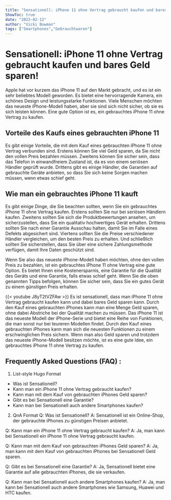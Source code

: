 ```yaml
---
title: "Sensationell: iPhone 11 ohne Vertrag gebraucht kaufen und bares Geld sparen!"
ShowToc: true 
date: "2023-02-12"
author: "Vicki Bowman" 
tags: ["Smartphones","Gebrauchtwaren"]
---
```

# Sensationell: iPhone 11 ohne Vertrag gebraucht kaufen und bares Geld sparen!

Apple hat vor kurzem das iPhone 11 auf den Markt gebracht, und es ist ein sehr beliebtes Modell geworden. Es bietet eine hervorragende Kamera, ein schönes Design und leistungsstarke Funktionen. Viele Menschen möchten das neueste iPhone-Modell haben, aber sie sind sich nicht sicher, ob sie es sich leisten können. Eine gute Option ist es, ein gebrauchtes iPhone 11 ohne Vertrag zu kaufen.

## Vorteile des Kaufs eines gebrauchten iPhone 11

Es gibt einige Vorteile, die mit dem Kauf eines gebrauchten iPhone 11 ohne Vertrag verbunden sind. Erstens können Sie viel Geld sparen, da Sie nicht den vollen Preis bezahlen müssen. Zweitens können Sie sicher sein, dass das Telefon in einwandfreiem Zustand ist, da es von einem seriösen Händler geprüft wurde. Drittens gibt es einige Händler, die Garantien auf gebrauchte Geräte anbieten, so dass Sie sich keine Sorgen machen müssen, wenn etwas schief geht.

## Wie man ein gebrauchtes iPhone 11 kauft

Es gibt einige Dinge, die Sie beachten sollten, wenn Sie ein gebrauchtes iPhone 11 ohne Vertrag kaufen. Erstens sollten Sie nur bei seriösen Händlern kaufen. Zweitens sollten Sie sich die Produktbewertungen ansehen, um sicherzustellen, dass Sie ein qualitativ hochwertiges Gerät erhalten. Drittens sollten Sie nach einer Garantie Ausschau halten, damit Sie im Falle eines Defekts abgesichert sind. Viertens sollten Sie die Preise verschiedener Händler vergleichen, um den besten Preis zu erhalten. Und schließlich sollten Sie sicherstellen, dass Sie über eine sichere Zahlungsmethode verfügen, damit Ihre Daten geschützt sind.

Wenn Sie also das neueste iPhone-Modell haben möchten, ohne den vollen Preis zu bezahlen, ist ein gebrauchtes iPhone 11 ohne Vertrag eine gute Option. Es bietet Ihnen eine Kostenersparnis, eine Garantie für die Qualität des Geräts und eine Garantie, falls etwas schief geht. Wenn Sie die oben genannten Tipps befolgen, können Sie sicher sein, dass Sie ein gutes Gerät zu einem günstigen Preis erhalten.

{{< youtube J8yT2tVZFAw >}} 
Es ist sensationell, dass man iPhone 11 ohne Vertrag gebraucht kaufen kann und dabei bares Geld sparen kann. Durch den Kauf eines gebrauchten iPhones kann man eine Menge Geld sparen, ohne dabei Abstriche bei der Qualität machen zu müssen. Das iPhone 11 ist das neueste Modell der iPhone-Serie und bietet eine Reihe von Funktionen, die man sonst nur bei teureren Modellen findet. Durch den Kauf eines gebrauchten iPhones kann man sich die neuesten Funktionen zu einem erschwinglichen Preis sichern. Wenn man also Geld sparen und trotzdem das neueste iPhone-Modell besitzen möchte, ist es eine gute Idee, ein gebrauchtes iPhone 11 ohne Vertrag zu kaufen.

## Frequently Asked Questions (FAQ) :
1. List-style Hugo Format
- Was ist Sensationell?
- Kann man ein iPhone 11 ohne Vertrag gebraucht kaufen?
- Kann man mit dem Kauf von gebrauchten iPhones Geld sparen?
- Gibt es bei Sensationell eine Garantie?
- Kann man bei Sensationell auch andere Smartphones kaufen?

2. QnA Format
Q: Was ist Sensationell?
A: Sensationell ist ein Online-Shop, der gebrauchte iPhones zu günstigen Preisen anbietet.

Q: Kann man ein iPhone 11 ohne Vertrag gebraucht kaufen?
A: Ja, man kann bei Sensationell ein iPhone 11 ohne Vertrag gebraucht kaufen.

Q: Kann man mit dem Kauf von gebrauchten iPhones Geld sparen?
A: Ja, man kann mit dem Kauf von gebrauchten iPhones bei Sensationell Geld sparen.

Q: Gibt es bei Sensationell eine Garantie?
A: Ja, Sensationell bietet eine Garantie auf alle gebrauchten iPhones, die sie verkaufen.

Q: Kann man bei Sensationell auch andere Smartphones kaufen?
A: Ja, man kann bei Sensationell auch andere Smartphones wie Samsung, Huawei und HTC kaufen.


